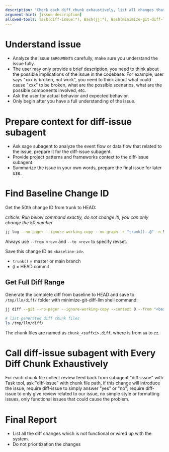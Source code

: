 ```yaml
---
description: "Check each diff chunk exhaustively, list all changes that could introduce the issue, no prioritization, no conclusions."
argument-hint: [issue-description]
allowed-tools: Task(diff-issue:*), Bash(jj:*), Bash(minimize-git-diff-llm:*), Task(sage:*),
---
```


# Understand issue

- Analyze the issue `$ARGUMENTS` carefully, make sure you understand the issue fully.
- The user may only provide a brief description, you need to think about the possible implications of the issue in the codebase. For example, user says "xxx is broken, not work", you need to think about what could cause "xxx" to be broken, what are the possible scenarios, what are the possible components involved, etc.
- Ask the user for actual behavior and expected behavior.
- Only begin after you have a full understanding of the issue.

# Prepare context for diff-issue subagent

- Ask sage subagent to analyze the event flow or data flow that related to the issue, prepare it for the diff-issue subagent.
- Provide project patterns and frameworks context to the diff-issue subagent.
- Summarize the issue in your own words, prepare the final issue for later use.

# Find Baseline Change ID

Get the 50th change ID from trunk to HEAD:

*criticle: Run below command exactly, do not change it!, you can only change the 50 number*

```bash
jj log --no-pager --ignore-working-copy --no-graph -r "trunk()..@" -n 50 -T 'change_id.short() ++ "\n"' | tail -n 1
```

Always use `--from <rev>` and `--to <rev>` to specify revset.

Save this change ID as `<baseline-id>`.

- `trunk()` = master or main branch
- `@` = HEAD commit

## Get Full Diff Range

Generate the complete diff from baseline to HEAD and save to `/tmp/llm/diff/` folder with minimize-git-diff-llm shell command:

```bash
jj diff --git --no-pager --ignore-working-copy --context 0 --from "<baseline-id>" --to @ | minimize-git-diff-llm --save --save-path /tmp/llm/diff/

# list generated diff chunk files
ls /tmp/llm/diff/
```

The chunk files are named as `chunk_<suffxi>.diff`, where <suffix> is from `aa` to `zz`.

# Call diff-issue subagent with Every Diff Chunk Exhaustively

For each chunk file collect review feed back from subagent "diff-issue" with Task tool, ask "diff-issue" with chunk file path, if this change will introduce the issue, require diff-issue to simply answer "yes" or "no"; require diff-issue to only give review related to our issue, no simple style or formatting issues, only functional issues that could cause the problem.

# Final Report

- List all the diff changes which is not functional or wired up with the system.
- Do not prioritization the changes
